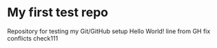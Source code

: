 # My first test repo
Repository for testing my Git/GitHub setup
Hello World!
line from GH
fix conflicts
check111